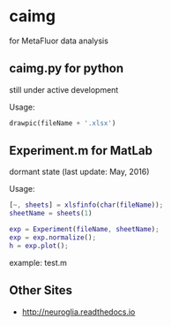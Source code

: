 # caimg
for MetaFluor data analysis

## caimg.py for python
still under active development

Usage:
```Python
drawpic(fileName + '.xlsx')
```

## Experiment.m for MatLab
dormant state (last update: May, 2016)

Usage:
```Matlab
[~, sheets] = xlsfinfo(char(fileName));
sheetName = sheets(1)

exp = Experiment(fileName, sheetName);
exp = exp.normalize();
h = exp.plot();  
```

example: test.m

## Other Sites
 * http://neuroglia.readthedocs.io
